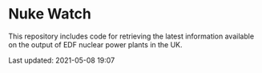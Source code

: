 # Nuke Watch

This repository includes code for retrieving the latest information available on the output of EDF nuclear power plants in the UK.

Last updated: 2021-05-08 19:07